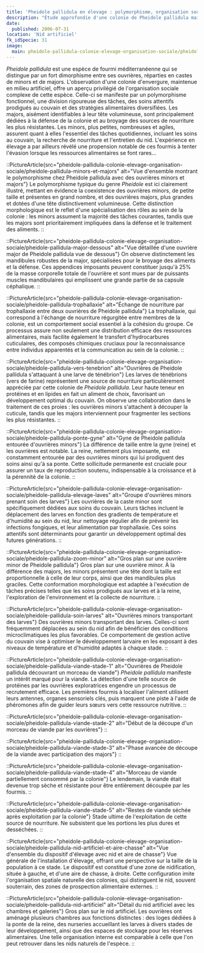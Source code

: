 ```yaml
---
title: 'Pheidole pallidula en élevage : polymorphisme, organisation sociale et comportements observés'
description: "Étude approfondie d'une colonie de Pheidole pallidula maintenue en captivité. Cet article détaille le dimorphisme ouvrier, la division des tâches, les stratégies alimentaires et l'organisation sociale complexe de cette fourmi méditerranéenne, illustrée par des macrophotographies."
date:
  published: 2006-07-31
location: 'Nid artificiel'
fk_idSpecie: 31
image:
  main: pheidole-pallidula-colonie-elevage-organisation-sociale/pheidole-pallidula-minors-et-majors
---
```


_Pheidole pallidula_ est une espèce de fourmi méditerranéenne qui se distingue par un fort dimorphisme entre ses ouvrières, réparties en castes de minors et de majors. L'observation d'une colonie d'envergure, maintenue en milieu artificiel, offre un aperçu privilégié de l'organisation sociale complexe de cette espèce. Celle-ci se manifeste par un polymorphisme fonctionnel, une division rigoureuse des tâches, des soins attentifs prodigués au couvain et des stratégies alimentaires diversifiées. Les majors, aisément identifiables à leur tête volumineuse, sont principalement dédiées à la défense de la colonie et au broyage des sources de nourriture les plus résistantes. Les minors, plus petites, nombreuses et agiles, assurent quant à elles l'essentiel des tâches quotidiennes, incluant les soins au couvain, la recherche de nourriture et l'entretien du nid. L'expérience en élevage a par ailleurs révélé une propension notable de ces fourmis à tenter l'évasion lorsque les ressources alimentaires se font rares...

::PictureArticle{src="pheidole-pallidula-colonie-elevage-organisation-sociale/pheidole-pallidula-minors-et-majors" alt="Vue d'ensemble montrant le polymorphisme chez Pheidole pallidula avec des ouvrières minors et majors"}
Le polymorphisme typique du genre _Pheidole_ est ici clairement illustré, mettant en évidence la coexistence des ouvrières minors, de petite taille et présentes en grand nombre, et des ouvrières majors, plus grandes et dotées d'une tête distinctivement volumineuse. Cette distinction morphologique est le reflet d'une spécialisation des rôles au sein de la colonie : les minors assument la majorité des tâches courantes, tandis que les majors sont prioritairement impliquées dans la défense et le traitement des aliments.
::

::PictureArticle{src="pheidole-pallidula-colonie-elevage-organisation-sociale/pheidole-pallidula-major-dessous" alt="Vue détaillée d'une ouvrière major de Pheidole pallidula vue de dessous"}
On observe distinctement les mandibules robustes de la major, spécialisées pour le broyage des aliments et la défense. Ces appendices imposants peuvent constituer jusqu'à 25% de la masse corporelle totale de l'ouvrière et sont mues par de puissants muscles mandibulaires qui emplissent une grande partie de sa capsule céphalique.
::

::PictureArticle{src="pheidole-pallidula-colonie-elevage-organisation-sociale/pheidole-pallidula-trophallaxie" alt="Échange de nourriture par trophallaxie entre deux ouvrières de Pheidole pallidula"}
La trophallaxie, qui correspond à l'échange de nourriture régurgitée entre membres de la colonie, est un comportement social essentiel à la cohésion du groupe. Ce processus assure non seulement une distribution efficace des ressources alimentaires, mais facilite également le transfert d'hydrocarbures cuticulaires, des composés chimiques cruciaux pour la reconnaissance entre individus apparentés et la communication au sein de la colonie.
::

::PictureArticle{src="pheidole-pallidula-colonie-elevage-organisation-sociale/pheidole-pallidula-vers-tenebrion" alt="Ouvrières de Pheidole pallidula s'attaquant à une larve de ténébrion"}
Les larves de ténébrions (vers de farine) représentent une source de nourriture particulièrement appréciée par cette colonie de _Pheidole pallidula_. Leur haute teneur en protéines et en lipides en fait un aliment de choix, favorisant un développement optimal du couvain. On observe une collaboration dans le traitement de ces proies : les ouvrières minors s'attachent à découper la cuticule, tandis que les majors interviennent pour fragmenter les sections les plus résistantes.
::

::PictureArticle{src="pheidole-pallidula-colonie-elevage-organisation-sociale/pheidole-pallidula-ponte-gyne" alt="Gyne de Pheidole pallidula entourée d'ouvrières minors"}
La différence de taille entre la gyne (reine) et les ouvrières est notable. La reine, nettement plus imposante, est constamment entourée par des ouvrières minors qui lui prodiguent des soins ainsi qu'à sa ponte. Cette sollicitude permanente est cruciale pour assurer un taux de reproduction soutenu, indispensable à la croissance et à la pérennité de la colonie.
::

::PictureArticle{src="pheidole-pallidula-colonie-elevage-organisation-sociale/pheidole-pallidula-elevage-laves" alt="Groupe d'ouvrières minors prenant soin des larves"}
Les ouvrières de la caste minor sont spécifiquement dédiées aux soins du couvain. Leurs tâches incluent le déplacement des larves en fonction des gradients de température et d'humidité au sein du nid, leur nettoyage régulier afin de prévenir les infections fongiques, et leur alimentation par trophallaxie. Ces soins attentifs sont déterminants pour garantir un développement optimal des futures générations.
::

::PictureArticle{src="pheidole-pallidula-colonie-elevage-organisation-sociale/pheidole-pallidula-zoom-minor" alt="Gros plan sur une ouvrière minor de Pheidole pallidula"}
Gros plan sur une ouvrière minor. À la différence des majors, les minors présentent une tête dont la taille est proportionnelle à celle de leur corps, ainsi que des mandibules plus graciles. Cette conformation morphologique est adaptée à l'exécution de tâches précises telles que les soins prodigués aux larves et à la reine, l'exploration de l'environnement et la collecte de nourriture.
::

::PictureArticle{src="pheidole-pallidula-colonie-elevage-organisation-sociale/pheidole-pallidula-soin-larves" alt="Ouvrières minors transportant des larves"}
Des ouvrières minors transportant des larves. Celles-ci sont fréquemment déplacées au sein du nid afin de bénéficier des conditions microclimatiques les plus favorables. Ce comportement de gestion active du couvain vise à optimiser le développement larvaire en les exposant à des niveaux de température et d'humidité adaptés à chaque stade.
::

::PictureArticle{src="pheidole-pallidula-colonie-elevage-organisation-sociale/pheidole-pallidula-viande-stade-1" alt="Ouvrières de Pheidole pallidula découvrant un morceau de viande"}
_Pheidole pallidula_ manifeste un intérêt marqué pour la viande. La détection d'une telle source de protéines par les ouvrières exploratrices engendre un processus de recrutement efficace. Les premières fourmis à localiser l'aliment utilisent leurs antennes, organes sensoriels clés, puis marquent une piste à l'aide de phéromones afin de guider leurs sœurs vers cette ressource nutritive.
::

::PictureArticle{src="pheidole-pallidula-colonie-elevage-organisation-sociale/pheidole-pallidula-viande-stade-2" alt="Début de la découpe d'un morceau de viande par les ouvrières"}
::

::PictureArticle{src="pheidole-pallidula-colonie-elevage-organisation-sociale/pheidole-pallidula-viande-stade-3" alt="Phase avancée de découpe de la viande avec participation des majors"}
::

::PictureArticle{src="pheidole-pallidula-colonie-elevage-organisation-sociale/pheidole-pallidula-viande-stade-4" alt="Morceau de viande partiellement consommé par la colonie"}
Le lendemain, la viande était devenue trop sèche et résistante pour être entièrement découpée par les fourmis.
::

::PictureArticle{src="pheidole-pallidula-colonie-elevage-organisation-sociale/pheidole-pallidula-viande-stade-5" alt="Restes de viande séchée après exploitation par la colonie"}
Stade ultime de l'exploitation de cette source de nourriture. Ne subsistent que les portions les plus dures et desséchées.
::

::PictureArticle{src="pheidole-pallidula-colonie-elevage-organisation-sociale/pheidole-pallidula-nid-artificiel-et-aire-chasse" alt="Vue d'ensemble du dispositif d'élevage avec nid et aire de chasse"}
Vue générale de l'installation d'élevage, offrant une perspective sur la taille de la population à ce stade. Le dispositif est constitué d'une zone de nidification, située à gauche, et d'une aire de chasse, à droite. Cette configuration imite l'organisation spatiale naturelle des colonies, qui distinguent le nid, souvent souterrain, des zones de prospection alimentaire externes.
::

::PictureArticle{src="pheidole-pallidula-colonie-elevage-organisation-sociale/pheidole-pallidula-nid-artificiel" alt="Détail du nid artificiel avec les chambres et galeries"}
Gros plan sur le nid artificiel. Les ouvrières ont aménagé plusieurs chambres aux fonctions distinctes : des loges dédiées à la ponte de la reine, des nurseries accueillant les larves à divers stades de leur développement, ainsi que des espaces de stockage pour les réserves alimentaires. Une telle organisation interne est comparable à celle que l'on peut retrouver dans les nids naturels de l'espèce.
::
